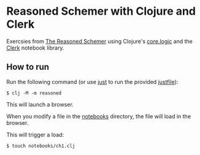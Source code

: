# Reasoned Schemer with Clojure and Clerk

Exercsies from [The Reasoned Schemer][1] using Clojure's [core.logic][2] and the [Clerk][3] notebook library.

## How to run

Run the following command (or use [just][4] to run the provided [justfile](justfile)):

```
$ clj -M -m reasoned
```

This will launch a browser.

When you modify a file in the [notebooks](notebooks) directory, the file will
load in the browser.

This will trigger a load:

```
$ touch notebooks/ch1.clj
```

[1]: https://mitpress.mit.edu/9780262535519/the-reasoned-schemer/
[2]: https://github.com/clojure/core.logic
[3]: https://book.clerk.vision/
[4]: https://just.systems/man/en/
